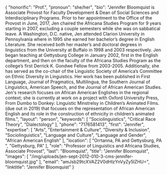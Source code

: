 {
  "honorific": "Prof.",
  "pronoun": "she/her",
  "bio": "Jennifer Bloomquist is Associate Provost for Faculty Development & Dean of Social Sciences and Interdisciplinary Programs. Prior to her appointment to the Office of the Provost in June, 2017, Jen chaired the Africana Studies Program for 9 years starting in 2007, excluding a couple semesters while she was on sabbatical leave. A Washington, D.C. native, Jen attended Clarion University in Pennsylvania where in 1995 she earned her bachelor’s degree in English Literature. She received both her master’s and doctoral degrees in linguistics from the University at Buffalo in 1998 and 2003 respectively. Jen began teaching at Gettysburg College in January 2002, first in the English department, and then on the faculty of the Africana Studies Program as the college’s first Derrick K. Gondwe Fellow from 2003-2005. Additionally, she has served as the co-chair of the Linguistic Society of America’s Committee on Ethnic Diversity in Linguistics. Her work has been published in First Language, Journal of Pragmatics, Multilingua, the Southern Journal of Linguistics, American Speech, and the Journal of African American Studies. Jen's research focuses on African American Englishes in the regional context; she is currently at work on a project with Oxford University Press, From Dumbo to Donkey: Linguistic Minstrelsy in Children’s Animated Films. (due out in 2019) that focuses on the representation of African American English and its role in the construction of ethnicity in children’s animated films.",
  "layout": "person",
  "keywords": [
    "Sociolinguistics",
    "Critical Race Theory",
    "Dialectology"
  ],
  "phone": "7176581413",
  "first": "Jennifer",
  "expertise": [
    "Arts",
    "Entertainment & Culture",
    "Diversity & Inclusion",
    "Sociolinguistics",
    "Language and Culture",
    "Language and Gender",
    "African American English"
  ],
  "location": [
    "Orrtanna, PA and Gettysburg, PA ",
    "Gettysburg, PA"
  ],
  "role": "Professor of Linguistics and Africana Studies, Associate Provost",
  "last": "Bloomquist",
  "title": "Jennifer Bloomquist",
  "images": [
    "/img/uploads/jen-sept-2012-010-3-cms-jennifer-bloomquist.jpg"
  ],
  "email": "amJsb29tcXVAZ2V0dHlzYnVyZy5lZHU=",
  "linktitle": "Jennifer Bloomquist"
}
